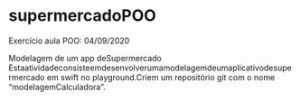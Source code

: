 # supermercadoPOO
Exercício aula POO: 04/09/2020

Modelagem de um app deSupermercado
Estaatividadeconsisteemdesenvolverumamodelagemdeumaplicativodesupermercado em swift no ​playground​.Criem um repositório git com o nome “modelagemCalculadora”.
